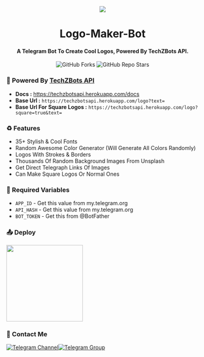 <p align="center"><a href="https://github.com/Tellybots/Uploader-Bot"><img src="https://telegra.ph/file/7a98ead33e7b99fd82cc7.jpg"></a></p> 

<h1 align="center"><b>Logo-Maker-Bot</b></h1>
<h4 align="center"><b>A Telegram Bot To Create Cool Logos, Powered By TechZBots API.</b></h4>

<p align="center" > <img alt="GitHub Forks" src="https://img.shields.io/github/forks/TechShreyash/TechZ-Logo-Maker-Bot?label=%F0%9F%8D%B4Forks&logoColor=blue&style=social"> <img alt="GitHub Repo Stars" src="https://img.shields.io/github/stars/TechShreyash/TechZ-Logo-Maker-Bot?label=%E2%AD%90%EF%B8%8FStars&logoColor=blue&style=social"> </p>

### 📘 Powered By <a href="https://techzbotsapi.herokuapp.com/">TechZBots API</a>
* **Docs :** https://techzbotsapi.herokuapp.com/docs
* **Base Url :** `https://techzbotsapi.herokuapp.com/logo?text=`
* **Base Url For Square Logos :** `https://techzbotsapi.herokuapp.com/logo?square=true&text=`

### ♻️ Features
* 35+ Stylish & Cool Fonts
* Random Awesome Color Generator (Will Generate All Colors Randomly)
* Logos With Strokes & Borders
* Thousands Of Random Background Images From Unsplash
* Get Direct Telegraph Links Of Images
* Can Make Square Logos Or Normal Ones

### 🧲 Required Variables

* `APP_ID` - Get this value from my.telegram.org
* `API_HASH` - Get this value from my.telegram.org
* `BOT_TOKEN` - Get this from @BotFather

### 📤 Deploy
<p><a href="https://heroku.com/deploy?template=https://github.com/TechShreyash/TechZ-Logo-Maker-Bot.git"><img src="https://img.shields.io/badge/Deploy%20To%20Heroku-blueviolet?style=for-the-badge&logo=heroku" width="200""/></a></p>

### 👤 Contact Me
[![Telegram Channel](https://img.shields.io/static/v1?label=Join&message=Telegram%20Channel&color=blueviolet&style=for-the-badge&logo=telegram&logoColor=violet)](https://telegram.me/TechZBots)[![Telegram Group](https://img.shields.io/static/v1?label=Join&message=Telegram%20Group&color=blueviolet&style=for-the-badge&logo=telegram&logoColor=violet)](https://telegram.me/TechZBots_Support)
